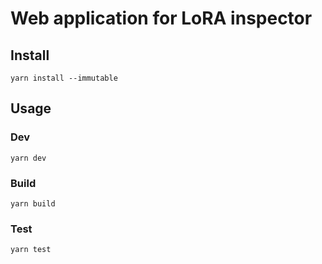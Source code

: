 # Web application for LoRA inspector

## Install

```
yarn install --immutable
```

## Usage

### Dev

```
yarn dev
```

### Build

```
yarn build
```

### Test

```
yarn test
```
